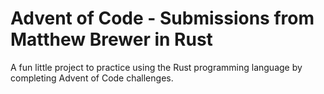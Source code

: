 # Advent of Code - Submissions from Matthew Brewer in Rust
A fun little project to practice using the Rust programming language by completing Advent of Code challenges.